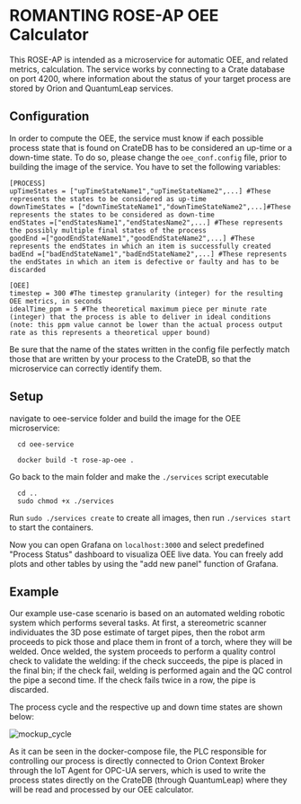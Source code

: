 # ROMANTING ROSE-AP OEE Calculator


This ROSE-AP is intended as a microservice for automatic OEE, and related metrics, calculation. The service works by connecting to a Crate database on port 4200, where information about the status of your target process are stored by Orion and QuantumLeap services.


## Configuration

In order to compute the OEE, the service must know if each possible process state that is found on CrateDB has to be considered an up-time or a down-time state. To do so, please change the `oee_conf.config` file, prior to building the image of the service. You have to set the following variables:

```
[PROCESS]
upTimeStates = ["upTimeStateName1","upTimeStateName2",...] #These represents the states to be considered as up-time
downTimeStates = ["downTimeStateName1","downTimeStateName2",...]#These represents the states to be considered as down-time
endStates =["endStatesName1","endStatesName2",...] #These represents the possibly multiple final states of the process
goodEnd =["goodEndStateName1","goodEndStateName2",...] #These represents the endStates in which an item is successfully created
badEnd =["badEndStateName1","badEndStateName2",...] #These represents the endStates in which an item is defective or faulty and has to be discarded

[OEE]
timestep = 300 #The timestep granularity (integer) for the resulting OEE metrics, in seconds
idealTime_ppm = 5 #The theoretical maximum piece per minute rate (integer) that the process is able to deliver in ideal conditions (note: this ppm value cannot be lower than the actual process output rate as this represents a theoretical upper bound) 
```

Be sure that the name of the states written in the config file perfectly match those that are written by your process to the CrateDB, so that the microservice can correctly identify them.

## Setup

navigate to oee-service folder and build the image for the OEE microservice:

```
  cd oee-service

  docker build -t rose-ap-oee .
```
Go back to the main folder and make the `./services` script executable
```
  cd ..
  sudo chmod +x ./services
```
Run  `sudo ./services create` to create all images, then run `./services start` to start the containers.

Now you can open Grafana on `localhost:3000` and select predefined "Process Status" dashboard to visualiza OEE live data. You can freely add plots and other tables by using the "add new panel" function of Grafana.

## Example

Our example use-case scenario is based on an automated welding robotic system which performs several tasks. At first, a stereometric scanner individuates the 3D pose estimate of target pipes, then the robot arm proceeds to pick those and place them in front of a torch, where they will be welded. Once welded, the system proceeds to perform a quality control check to validate the welding: if the check succeeds, the pipe is placed in the final bin; if the check fail, welding is performed again and the QC control the pipe a second time. If the check fails twice in a row, the pipe is discarded. 

The process cycle and the respective up and down time states are shown below:

![mockup_cycle](https://user-images.githubusercontent.com/35039520/185942765-a7667e8e-95bb-45d6-b462-54c7703aeb46.png)

As it can be seen in the docker-compose file, the PLC responsible for controlling our process is directly connected to Orion Context Broker through the IoT Agent for OPC-UA servers, which is used to write the process states directly on the CrateDB (through QuantumLeap) where they will be read and processed by our OEE calculator. 
